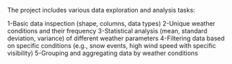 The project includes various data exploration and analysis tasks:

1-Basic data inspection (shape, columns, data types)
2-Unique weather conditions and their frequency
3-Statistical analysis (mean, standard deviation, variance) of different weather parameters
4-Filtering data based on specific conditions (e.g., snow events, high wind speed with specific visibility)
5-Grouping and aggregating data by weather conditions
